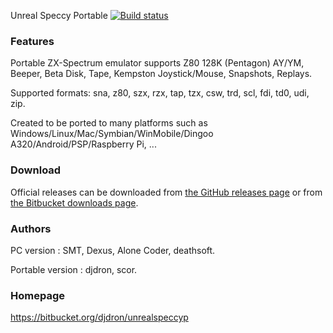 Unreal Speccy Portable [![Build status](https://ci.appveyor.com/api/projects/status/2duf5cy62p773dcc/branch/appveyor?svg=true)](https://ci.appveyor.com/project/djdron/unrealspeccyp/branch/appveyor)

### Features

Portable ZX-Spectrum emulator supports Z80 128K (Pentagon) AY/YM, Beeper, Beta Disk, Tape, Kempston Joystick/Mouse, Snapshots, Replays.

Supported formats: sna, z80, szx, rzx, tap, tzx, csw, trd, scl, fdi, td0, udi, zip.

Created to be ported to many platforms such as Windows/Linux/Mac/Symbian/WinMobile/Dingoo A320/Android/PSP/Raspberry Pi, ...

### Download

Official releases can be downloaded from [the GitHub releases page](https://github.com/djdron/UnrealSpeccyP/releases) or from [the Bitbucket downloads page](https://bitbucket.org/djdron/unrealspeccyp/downloads/).

### Authors

PC version : SMT, Dexus, Alone Coder, deathsoft.

Portable version : djdron, scor.

### Homepage

https://bitbucket.org/djdron/unrealspeccyp

